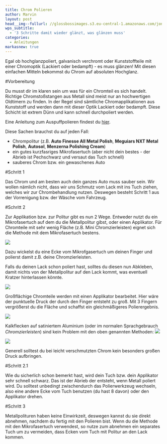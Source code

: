 ```yaml
---
title: Chrom Polieren
author: Marvin
layout: post
head__img--fullurl: //glossbossimages.s3.eu-central-1.amazonaws.com/jones/berichte/seat_ibiza/53.jpg
wps_subtitle:
  - '3 Schritte damit wieder glänzt, was glänzen muss'
categories:
  - Anleitungen
markasnew: true
--- 
```

Egal ob hochglanzpoliert, galvanisch verchromt oder Kunststoffteile mit einer Chromoptik (Lackiert oder bedampft) - es muss glänzen!
Mit diesen einfachen Mitteln bekommst du Chrom auf absoluten Hochglanz. 

#Vorbereitung

Du musst dir im klaren sein um was für ein Chromteil es sich handelt. Richtige Chromstoßstangen aus Metall sind meist nur an hochwertigen Oldtimern zu finden. In der Regel sind sämtliche Chromapplikationen aus Kunststoff und werden dann mit dieser Optik Lackiert oder bedampft. Diese Schicht ist extrem Dünn und kann schnell durchpoliert werden.

Eine Anleitung zum Auspuffpolieren findest du [hier](/anleitungen/auspuffendrohre-polieren/).

Diese Sachen brauchst du auf jeden Fall:

* Chrompolitur (z.B. **Auto Finesse All Metal Polish**, **Meguiars NXT Metal Polish**, **Autosol**, **Menzerna Polishing Cream**)
* ein gutes kurzfasriges Mikrofasertuch (aber nicht dein bestes - der Abrieb ist Pechschwarz und versaut das Tuch schnell)
* sauberes Chrom bzw. ein gewaschenes Auto

#Schritt 1

Das Chrom und am besten auch dein ganzes Auto muss sauber sein. Wir wollen nämlich nicht, dass wir uns Schmutz vom Lack mit ins Tuch ziehen, welches wir zur Chrombehandlung nutzen. Deswegen besteht Schritt 1 aus der Vorrenigung bzw. der Wäsche vom Fahrzeug.

#Schritt 2

Zur Applikation bzw. zur Politur gibt es nun 2 Wege. Entweder nutzt du ein Mikrofasertuch auf dem du die Metallpolitur gibst, oder einen Applikator. 
Für Chromteile mit sehr wenig Fläche (z.B. Mini Chromzierleisten) eignet sich die Methode mit dem Mikrofasertuch bestens. 

![](https://glossbossimages.s3.eu-central-1.amazonaws.com/marvin/chrompolieren/P1020892.JPG)

Dazu wickelst du eine Ecke vom Mikrofgasertuch um deinen Finger und polierst damit z.B. deine Chromzierleisten.

Falls du deinen Lack schon poliert hast, solltes du diesen nun Abkleben, damit nichts von der Metallpolitur auf den Lack kommt, was eventuell Kratzer hinterlassen könnte.

![](https://glossbossimages.s3.eu-central-1.amazonaws.com/marvin/chrompolieren/P1020893.JPG)

Großflächige Chromteile werden mit einen Applikator bearbeitet. Hier wäre der punktuelle Druck der durch den Finger entsteht zu groß. Mit 3 Fingern vergrößerst du die Fläche und schaffst ein gleichmäßigeres Polierergebnis.

![](https://glossbossimages.s3.eu-central-1.amazonaws.com/marvin/chrompolieren/P1020894.JPG)

Kalkflecken auf satiniertem Aluminium (oder im normalen Sprachgebrauch *Chromzierleisten*) sind kein Problem mit den oben genannten Methoden:
![](//glossbossimages.s3.eu-central-1.amazonaws.com/jones/berichte/porsche_macan/A033.jpg)

![](//glossbossimages.s3.eu-central-1.amazonaws.com/jones/berichte/porsche_macan/A034.jpg)

Generell solltest du bei leicht verschmutzten Chrom kein besonders großen Druck aufbringen. 

#Schritt 2.1

Wie du sicherlich schon bemerkt hast, wird dein Tuch bzw. dein Applikator sehr schnell schwarz. Das ist der Abrieb der entsteht, wenn Metall poliert wird. Du solltest unbedingt zwischendurch das Polierwerkzeug wechseln, also eine andere Ecke vom Tuch benutzen (du hast 8 davon) oder den Applikator drehen.

#Schritt 3

Metallpolituren haben keine Einwirkzeit, deswegen kannst du sie direkt abnehmen, nachdem du fertig mit den Polieren bist. Wenn du die Methode mit den Mikrofasertuch verwendest, so nutze zum abnehmen ein separates Tuch um zu vermeiden, dass Ecken vom Tuch mit Politur an den Lack kommen.
